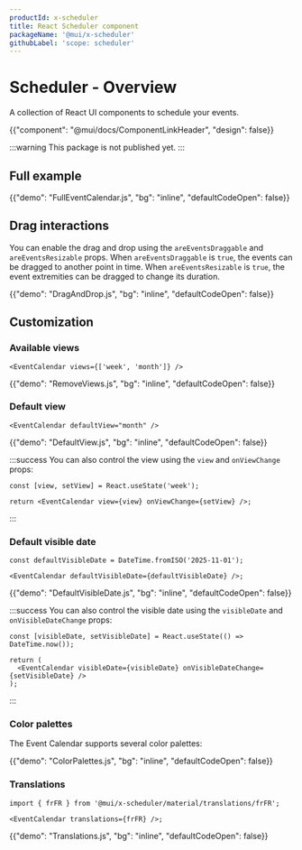 ```yaml
---
productId: x-scheduler
title: React Scheduler component
packageName: '@mui/x-scheduler'
githubLabel: 'scope: scheduler'
---
```


# Scheduler - Overview

<p class="description">A collection of React UI components to schedule your events.</p>

{{"component": "@mui/docs/ComponentLinkHeader", "design": false}}

:::warning
This package is not published yet.
:::

## Full example

{{"demo": "FullEventCalendar.js", "bg": "inline", "defaultCodeOpen": false}}

## Drag interactions

You can enable the drag and drop using the `areEventsDraggable` and `areEventsResizable` props.
When `areEventsDraggable` is `true`, the events can be dragged to another point in time.
When `areEventsResizable` is `true`, the event extremities can be dragged to change its duration.

{{"demo": "DragAndDrop.js", "bg": "inline", "defaultCodeOpen": false}}

## Customization

### Available views

```tsx
<EventCalendar views={['week', 'month']} />
```

{{"demo": "RemoveViews.js", "bg": "inline", "defaultCodeOpen": false}}

### Default view

```tsx
<EventCalendar defaultView="month" />
```

{{"demo": "DefaultView.js", "bg": "inline", "defaultCodeOpen": false}}

:::success
You can also control the view using the `view` and `onViewChange` props:

```tsx
const [view, setView] = React.useState('week');

return <EventCalendar view={view} onViewChange={setView} />;
```

:::

### Default visible date

```tsx
const defaultVisibleDate = DateTime.fromISO('2025-11-01');

<EventCalendar defaultVisibleDate={defaultVisibleDate} />;
```

{{"demo": "DefaultVisibleDate.js", "bg": "inline", "defaultCodeOpen": false}}

:::success
You can also control the visible date using the `visibleDate` and `onVisibleDateChange` props:

```tsx
const [visibleDate, setVisibleDate] = React.useState(() => DateTime.now());

return (
  <EventCalendar visibleDate={visibleDate} onVisibleDateChange={setVisibleDate} />
);
```

:::

### Color palettes

The Event Calendar supports several color palettes:

{{"demo": "ColorPalettes.js", "bg": "inline", "defaultCodeOpen": false}}

### Translations

```tsx
import { frFR } from '@mui/x-scheduler/material/translations/frFR';

<EventCalendar translations={frFR} />;
```

{{"demo": "Translations.js", "bg": "inline", "defaultCodeOpen": false}}
